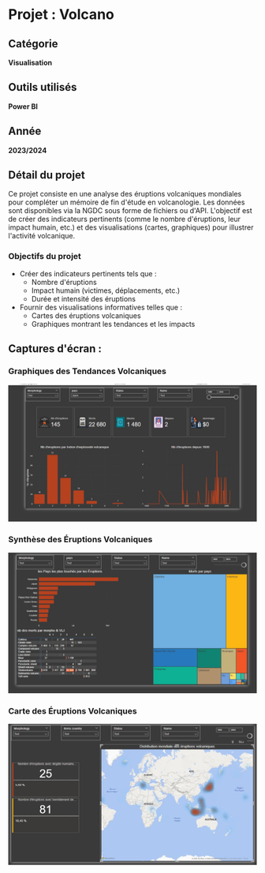 # Projet : Volcano

## Catégorie
**Visualisation**

## Outils utilisés
**Power BI**

## Année
**2023/2024**


## Détail du projet
Ce projet consiste en une analyse des éruptions volcaniques mondiales pour compléter un mémoire de fin d'étude en volcanologie. Les données sont disponibles via la NGDC sous forme de fichiers ou d'API. L'objectif est de créer des indicateurs pertinents (comme le nombre d'éruptions, leur impact humain, etc.) et des visualisations (cartes, graphiques) pour illustrer l'activité volcanique.

### Objectifs du projet
- Créer des indicateurs pertinents tels que :
  - Nombre d'éruptions
  - Impact humain (victimes, déplacements, etc.)
  - Durée et intensité des éruptions
- Fournir des visualisations informatives telles que :
  - Cartes des éruptions volcaniques
  - Graphiques montrant les tendances et les impacts

## Captures d'écran :  
### Graphiques des Tendances Volcaniques
![Aperçu des Ventes Mensuelles](Capture.JPG)

### Synthèse des Éruptions Volcaniques
![Aperçu des Ventes Mensuelles](Capture1.JPG)

### Carte des Éruptions Volcaniques
![Aperçu des Ventes Mensuelles](Capture2.JPG)
